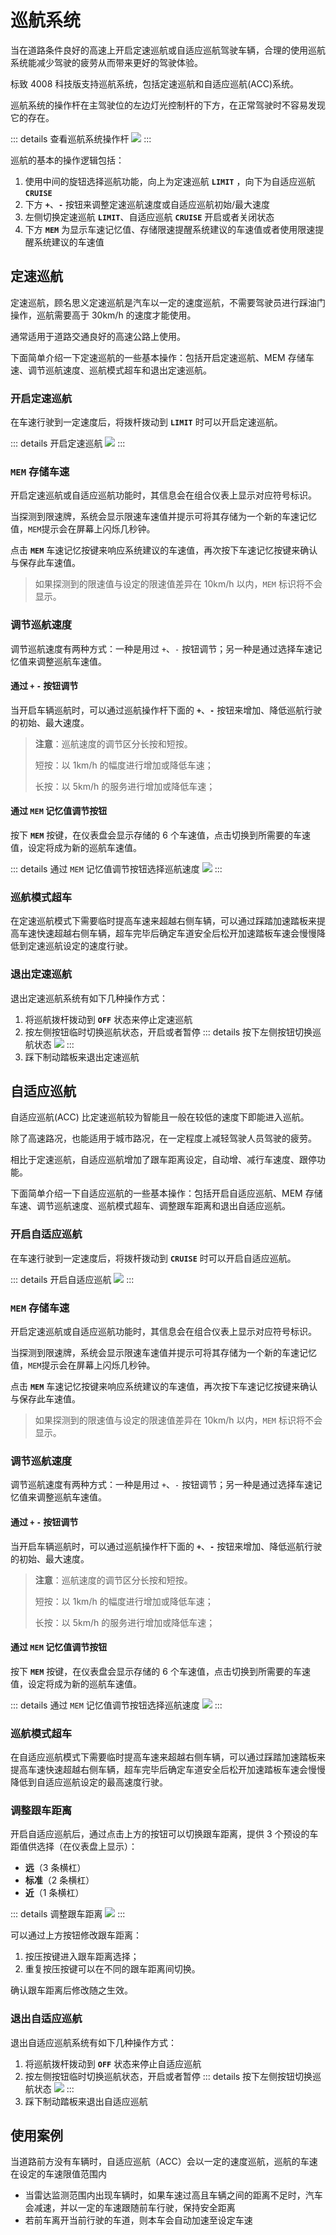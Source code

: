 # 巡航系统

当在道路条件良好的高速上开启定速巡航或自适应巡航驾驶车辆，合理的使用巡航系统能减少驾驶的疲劳从而带来更好的驾驶体验。

标致 4008 科技版支持巡航系统，包括定速巡航和自适应巡航(ACC)系统。

巡航系统的操作杆在主驾驶位的左边灯光控制杆的下方，在正常驾驶时不容易发现它的存在。

::: details 查看巡航系统操作杆
![](./images/cruise-system/cruise-control-lever.jpg)
:::

巡航的基本的操作逻辑包括：

1. 使用中间的旋钮选择巡航功能，向上为定速巡航 **`LIMIT`** ，向下为自适应巡航 **`CRUISE`**
2. 下方 **`+`**、**`-`** 按钮来调整定速巡航速度或自适应巡航初始/最大速度
3. 左侧切换定速巡航 **`LIMIT`**、自适应巡航 **`CRUISE`** 开启或者关闭状态
4. 下方 **`MEM`** 为显示车速记忆值、存储限速提醒系统建议的车速值或者使用限速提醒系统建议的车速值

## 定速巡航

定速巡航，顾名思义定速巡航是汽车以一定的速度巡航，不需要驾驶员进行踩油门操作，巡航需要高于 30km/h 的速度才能使用。

通常适用于道路交通良好的高速公路上使用。

下面简单介绍一下定速巡航的一些基本操作：包括开启定速巡航、MEM 存储车速、调节巡航速度、巡航模式超车和退出定速巡航。

### 开启定速巡航

在车速行驶到一定速度后，将拨杆拨动到 **`LIMIT`** 时可以开启定速巡航。

::: details 开启定速巡航
![](./images/cruise-system/toggle-cruise-control.jpg)
:::

### `MEM` 存储车速

开启定速巡航或自适应巡航功能时，其信息会在组合仪表上显示对应符号标识。

当探测到限速牌，系统会显示限速车速值并提示可将其存储为一个新的车速记忆值，`MEM`提示会在屏幕上闪烁几秒钟。

点击 **`MEM`** 车速记忆按键来响应系统建议的车速值，再次按下车速记忆按键来确认与保存此车速值。

> 如果探测到的限速值与设定的限速值差异在 10km/h 以内，`MEM` 标识将不会显示。

### 调节巡航速度

调节巡航速度有两种方式：一种是用过 `+`、`-` 按钮调节；另一种是通过选择车速记忆值来调整巡航车速值。

#### 通过 `+` `-` 按钮调节
当开启车辆巡航时，可以通过巡航操作杆下面的 **`+`**、**`-`** 按钮来增加、降低巡航行驶的初始、最大速度。

> **注意**：巡航速度的调节区分长按和短按。
>
> 短按：以 1km/h 的幅度进行增加或降低车速；
>
> 长按：以 5km/h 的服务进行增加或降低车速；

#### 通过 `MEM` 记忆值调节按钮

按下 **`MEM`** 按键，在仪表盘会显示存储的 6 个车速值，点击切换到所需要的车速值，设定将成为新的巡航车速值。

::: details 通过 `MEM` 记忆值调节按钮选择巡航速度
![](./images/cruise-system/mem-to-adjust-the-speed-button.jpg)
:::

### 巡航模式超车

在定速巡航模式下需要临时提高车速来超越右侧车辆，可以通过踩踏加速踏板来提高车速快速超越右侧车辆，超车完毕后确定车道安全后松开加速踏板车速会慢慢降低到定速巡航设定的速度行驶。


### 退出定速巡航

退出定速巡航系统有如下几种操作方式：

1. 将巡航拨杆拨动到 **`OFF`** 状态来停止定速巡航
2. 按左侧按钮临时切换巡航状态，开启或者暂停
   ::: details 按下左侧按钮切换巡航状态
   ![](./images/cruise-system/toggle-cruise-state.jpg)
   :::
3. 踩下制动踏板来退出定速巡航

## 自适应巡航

自适应巡航(ACC) 比定速巡航较为智能且一般在较低的速度下即能进入巡航。

除了高速路况，也能适用于城市路况，在一定程度上减轻驾驶人员驾驶的疲劳。

相比于定速巡航，自适应巡航增加了跟车距离设定，自动增、减行车速度、跟停功能。

下面简单介绍一下自适应巡航的一些基本操作：包括开启自适应巡航、MEM 存储车速、调节巡航速度、巡航模式超车、调整跟车距离和退出自适应巡航。

### 开启自适应巡航

在车速行驶到一定速度后，将拨杆拨动到 **`CRUISE`** 时可以开启自适应巡航。

::: details 开启自适应巡航
![](./images/cruise-system/toggle-adaptive-cruise.jpg)
:::

### `MEM` 存储车速

开启定速巡航或自适应巡航功能时，其信息会在组合仪表上显示对应符号标识。

当探测到限速牌，系统会显示限速车速值并提示可将其存储为一个新的车速记忆值，`MEM`提示会在屏幕上闪烁几秒钟。

点击 **`MEM`** 车速记忆按键来响应系统建议的车速值，再次按下车速记忆按键来确认与保存此车速值。

> 如果探测到的限速值与设定的限速值差异在 10km/h 以内，`MEM` 标识将不会显示。

### 调节巡航速度

调节巡航速度有两种方式：一种是用过 `+`、`-` 按钮调节；另一种是通过选择车速记忆值来调整巡航车速值。

#### 通过 `+` `-` 按钮调节
当开启车辆巡航时，可以通过巡航操作杆下面的 **`+`**、**`-`** 按钮来增加、降低巡航行驶的初始、最大速度。

> **注意**：巡航速度的调节区分长按和短按。
>
> 短按：以 1km/h 的幅度进行增加或降低车速；
>
> 长按：以 5km/h 的服务进行增加或降低车速；

#### 通过 `MEM` 记忆值调节按钮

按下 **`MEM`** 按键，在仪表盘会显示存储的 6 个车速值，点击切换到所需要的车速值，设定将成为新的巡航车速值。

::: details 通过 `MEM` 记忆值调节按钮选择巡航速度
![](./images/cruise-system/mem-to-adjust-the-speed-button.jpg)
:::

### 巡航模式超车

在自适应巡航模式下需要临时提高车速来超越右侧车辆，可以通过踩踏加速踏板来提高车速快速超越右侧车辆，超车完毕后确定车道安全后松开加速踏板车速会慢慢降低到自适应巡航设定的最高速度行驶。

### 调整跟车距离

开启自适应巡航后，通过点击上方的按钮可以切换跟车距离，提供 3 个预设的车距值供选择（在仪表盘上显示）：

- **远**（3 条横杠）
- **标准**（2 条横杠）
- **近**（1 条横杠）

::: details 调整跟车距离
![](./images/cruise-system/adjust-the-following-distance.jpg)
:::

可以通过上方按钮修改跟车距离：

1. 按压按键进入跟车距离选择；
2. 重复按压按键可以在不同的跟车距离间切换。

确认跟车距离后修改随之生效。

### 退出自适应巡航

退出自适应巡航系统有如下几种操作方式：

1. 将巡航拨杆拨动到 **`OFF`** 状态来停止自适应巡航
2. 按左侧按钮临时切换巡航状态，开启或者暂停
   ::: details 按下左侧按钮切换巡航状态
   ![](./images/cruise-system/toggle-cruise-state.jpg)
   :::
3. 踩下制动踏板来退出自适应巡航


## 使用案例

当道路前方没有车辆时，自适应巡航（ACC）会以一定的速度巡航，巡航的车速在设定的车速限值范围内
   - 当雷达监测范围内出现车辆时，如果车速过高且车辆之间的距离不足时，汽车会减速，并以一定的车速跟随前车行驶，保持安全距离
   - 若前车离开当前行驶的车道，则本车会自动加速至设定车速





